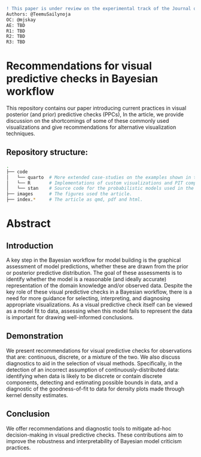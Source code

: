 ```diff
! This paper is under review on the experimental track of the Journal of Visualization and Interaction.
Authors: @TeemuSailynoja
OC: @mjskay
AE: TBD
R1: TBD
R2: TBD
R3: TBD
```

# Recommendations for visual predictive checks in Bayesian workflow

This repository contains our paper introducing current practices in visual posterior (and prior)
predictive checks (PPCs), In the article, we provide discussion on the shortcomings of some of these
commonly used visualizations and give recommendations for alternative visualization techniques.

## Repository structure:

```bash
.
├── code 
│   └── quarto  # More extended case-studies on the examples shown in the article.
│   └── R       # Implementations of custom visualizations and PIT computations.
│   └── stan    # Source code for the probabilistic models used in the examples.
├── images      # The figures used the article.
├── index.*     # The article as qmd, pdf and html.
```

# Abstract

## Introduction
A key step in the Bayesian workflow for model building is the graphical assessment of model predictions,
whether these are drawn from the prior or posterior predictive distribution.
The goal of these assessments is
to identify whether the model is a reasonable (and ideally accurate) representation of the domain
knowledge and/or observed data. Despite the key role of these visual predictive checks in a Bayesian
workflow, there is a need for more guidance for selecting, interpreting, and
diagnosing appropriate visualizations. As a visual predictive check itself can be viewed as a 
model fit to data, assessing when this model fails to represent the data is important for drawing
well-informed conclusions.

## Demonstration

We present recommendations for visual predictive checks for observations that are: continuous,
discrete, or a mixture of the two. We also discuss diagnostics to aid in the selection of visual
methods. Specifically, in the detection of an incorrect assumption of continuously-distributed data:
identifying when data is likely to be discrete or contain discrete components, detecting and estimating
possible bounds in data, and a diagnostic of the goodness-of-fit to data for density plots made
through kernel density estimates.

## Conclusion
We offer recommendations and diagnostic tools to mitigate ad-hoc decision-making in visual
predictive checks. These contributions aim to improve the robustness and interpretability of
Bayesian model criticism practices.
